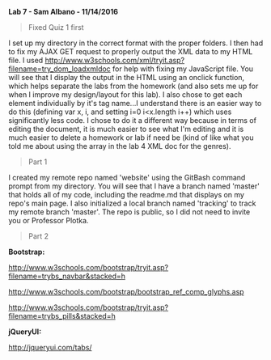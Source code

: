 **Lab 7 - Sam Albano - 11/14/2016**

> Fixed Quiz 1 first

I set up my directory in the correct format with the proper folders. I then had to fix my AJAX GET request to properly output the XML data to my HTML file. I used http://www.w3schools.com/xml/tryit.asp?filename=try_dom_loadxmldoc for help with fixing my JavaScript file. You will see that I display the output in the HTML using an onclick function, which helps separate the labs from the homework (and also sets me up for when I improve my design/layout for this lab). I also chose to get each element individually by it's tag name...I understand there is an easier way to do this (defining var x, i, and setting i=0 i<x.length i++) which uses significantly less code. I chose to do it a different way because in terms of editing the document, it is much easier to see what I'm editing and it is much easier to delete a homework or lab if need be (kind of like what you told me about using the array in the lab 4 XML doc for the genres).

> Part 1

I created my remote repo named 'website' using the GitBash command prompt from my directory. You will see that I have a branch named 'master' that holds all of my code, including the readme.md that displays on my repo's main page. I also initialized a local branch named 'tracking' to track my remote branch 'master'. The repo is public, so I did not need to invite you or Professor Plotka.

> Part 2

**Bootstrap:**

http://www.w3schools.com/bootstrap/tryit.asp?filename=trybs_navbar&stacked=h

http://www.w3schools.com/bootstrap/bootstrap_ref_comp_glyphs.asp

http://www.w3schools.com/bootstrap/tryit.asp?filename=trybs_pills&stacked=h


**jQueryUI:**

http://jqueryui.com/tabs/





